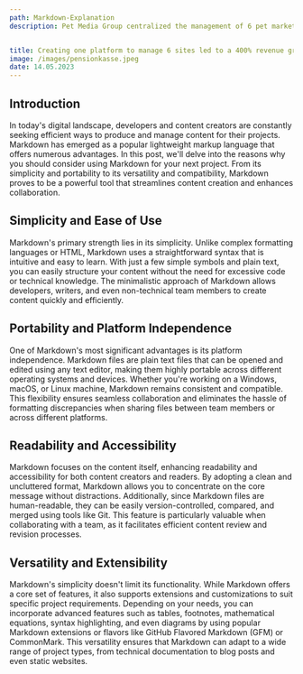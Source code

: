 ```yaml
---
path: Markdown-Explanation
description: Pet Media Group centralized the management of 6 pet marketplaces worth $12M by architecting a new platform and migrating millions of data points to it with The Software House.


title: Creating one platform to manage 6 sites led to a 400% revenue growth
image: /images/pensionkasse.jpeg
date: 14.05.2023
---
```


## Introduction

In today's digital landscape, developers and content creators are constantly seeking efficient ways to produce and manage content for their projects. Markdown has emerged as a popular lightweight markup language that offers numerous advantages. In this post, we'll delve into the reasons why you should consider using Markdown for your next project. From its simplicity and portability to its versatility and compatibility, Markdown proves to be a powerful tool that streamlines content creation and enhances collaboration.

## Simplicity and Ease of Use

Markdown's primary strength lies in its simplicity. Unlike complex formatting languages or HTML, Markdown uses a straightforward syntax that is intuitive and easy to learn. With just a few simple symbols and plain text, you can easily structure your content without the need for excessive code or technical knowledge. The minimalistic approach of Markdown allows developers, writers, and even non-technical team members to create content quickly and efficiently.

## Portability and Platform Independence

One of Markdown's most significant advantages is its platform independence. Markdown files are plain text files that can be opened and edited using any text editor, making them highly portable across different operating systems and devices. Whether you're working on a Windows, macOS, or Linux machine, Markdown remains consistent and compatible. This flexibility ensures seamless collaboration and eliminates the hassle of formatting discrepancies when sharing files between team members or across different platforms.

## Readability and Accessibility

Markdown focuses on the content itself, enhancing readability and accessibility for both content creators and readers. By adopting a clean and uncluttered format, Markdown allows you to concentrate on the core message without distractions. Additionally, since Markdown files are human-readable, they can be easily version-controlled, compared, and merged using tools like Git. This feature is particularly valuable when collaborating with a team, as it facilitates efficient content review and revision processes.

## Versatility and Extensibility

Markdown's simplicity doesn't limit its functionality. While Markdown offers a core set of features, it also supports extensions and customizations to suit specific project requirements. Depending on your needs, you can incorporate advanced features such as tables, footnotes, mathematical equations, syntax highlighting, and even diagrams by using popular Markdown extensions or flavors like GitHub Flavored Markdown (GFM) or CommonMark. This versatility ensures that Markdown can adapt to a wide range of project types, from technical documentation to blog posts and even static websites.


